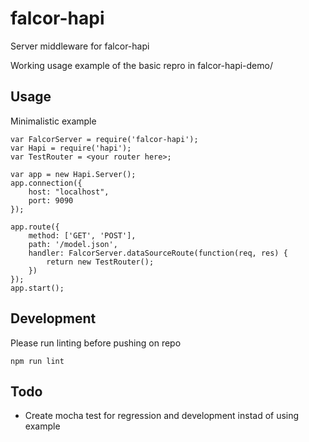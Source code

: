 # falcor-hapi
Server middleware for falcor-hapi

Working usage example of the basic repro in falcor-hapi-demo/

## Usage
Minimalistic example

```
var FalcorServer = require('falcor-hapi');
var Hapi = require('hapi');
var TestRouter = <your router here>;

var app = new Hapi.Server();
app.connection({
    host: "localhost",
    port: 9090
});

app.route({
    method: ['GET', 'POST'],
    path: '/model.json',
    handler: FalcorServer.dataSourceRoute(function(req, res) {
        return new TestRouter();
    })
});
app.start();

```

## Development
Please run linting before pushing on repo
```
npm run lint
```

## Todo
 * Create mocha test for regression and development instad of using example

